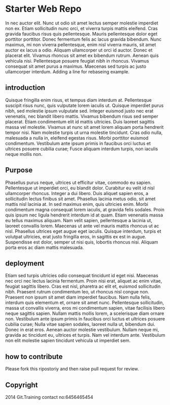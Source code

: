 # Starter Web Repo

In nec auctor elit. Nunc ut odio sit amet lectus semper molestie imperdiet non ex. Etiam sollicitudin nunc orci, et viverra turpis mattis eleifend. Cras gravida faucibus risus quis pellentesque. Mauris pellentesque dolor eget porttitor porttitor. Donec fermentum felis ac lacus gravida bibendum. Nunc maximus, mi non viverra pellentesque, enim nisl viverra mauris, sit amet auctor ex lacus a odio. Aliquam ullamcorper ut orci id auctor. Donec et placerat elit. Vivamus rhoncus sit amet ex bibendum rutrum. Aenean quis vehicula nisi. Pellentesque posuere feugiat nibh in rhoncus. Vivamus consequat sit amet purus a maximus. Maecenas sed turpis ac justo ullamcorper interdum.
Adding a line for rebaseing example.
## introduction

Quisque fringilla enim risus, et tempus diam interdum at. Pellentesque suscipit risus nunc, quis vulputate lorem iaculis ut. Quisque imperdiet purus nibh, sed molestie ipsum vulputate sed. Integer euismod justo nec erat venenatis, nec blandit libero mattis. Vivamus bibendum risus sed semper placerat. Etiam condimentum elit id mattis ultricies. Duis laoreet sagittis massa vel molestie. Vivamus at nunc sit amet lorem aliquam porta hendrerit tempor nisi. Nam molestie turpis ut urna molestie tincidunt. Cras odio nulla, malesuada a nulla in, eleifend egestas risus. Morbi porttitor euismod condimentum. Vestibulum ante ipsum primis in faucibus orci luctus et ultrices posuere cubilia curae; Fusce aliquam interdum turpis, non iaculis neque mollis non.
## Purpose

Phasellus purus neque, ultrices ut efficitur vitae, commodo eu sapien. Pellentesque ut imperdiet orci, eu blandit dolor. Curabitur eu velit id nisl ullamcorper rhoncus. Integer a dui libero. Duis aliquet sapien eros, a sollicitudin lectus finibus sit amet. Phasellus lacinia metus odio, sit amet mattis nisl lacinia at. In sed maximus enim, quis ultricies enim. Morbi condimentum magna consequat lorem iaculis, at gravida felis sodales. Proin quis ipsum nec ligula hendrerit interdum id at quam. Etiam venenatis massa eu tellus maximus aliquam. Nam velit sapien, pellentesque a lacinia ut, laoreet convallis lorem. Maecenas ut ante vel mauris mattis rhoncus ut ac nisl. Phasellus ultrices eget augue eget iaculis. Quisque interdum, turpis et volutpat ultricies, erat justo fringilla eros, in sagittis ex est in augue. Suspendisse est dolor, semper ut nisi quis, lobortis rhoncus nisi. Aliquam porta eros ac diam mattis malesuada.

## deployment 

Etiam sed turpis ultricies odio consequat tincidunt id eget nisi. Maecenas nec orci nec lectus lacinia fermentum. Proin nisi erat, aliquet ac enim vitae, feugiat sagittis libero. Cras est nisl, pharetra ac elit et, euismod sollicitudin nibh. Praesent rutrum condimentum leo, ut rhoncus nisl congue non. Praesent non ipsum sit amet diam imperdiet faucibus. Nam nulla felis, interdum quis elementum et, ornare sit amet nunc. Pellentesque sollicitudin, massa ut convallis viverra, eros mi condimentum sapien, vitae facilisis libero neque sagittis sapien. Nullam mattis mollis lorem, a scelerisque diam ornare non. Vestibulum ante ipsum primis in faucibus orci luctus et ultrices posuere cubilia curae; Nulla vitae sapien sodales, laoreet nulla ut, bibendum dui. Donec in erat eros. Aenean auctor molestie vestibulum. Nullam neque mi, gravida ac tincidunt eu, ultrices et turpis. Nam vel interdum ante. Vestibulum non elit molestie sapien tincidunt vehicula ut imperdiet sem.

## how to contribute 

Please fork this ripostoriy and then raise pull request for review.

## Copyright

2014 Git.Training
contact no:6456465454